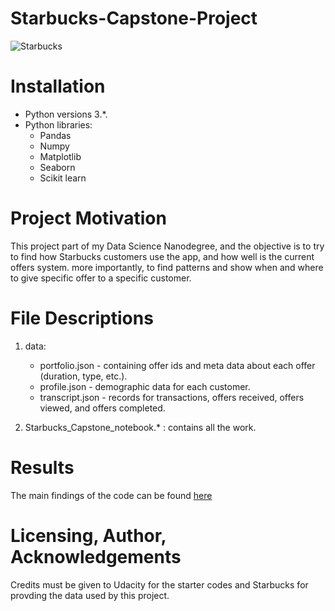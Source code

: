 # Starbucks-Capstone-Project

![Starbucks](https://www.google.com/url?sa=i&url=https%3A%2F%2Fwww.pymnts.com%2Fearnings%2F2020%2Fstarbucks-mobile-app-users-now-drive-17-pct-of-sales%2F&psig=AOvVaw014OnuKeDa1fXDq_GixJ4n&ust=1585665046757000&source=images&cd=vfe&ved=0CAIQjRxqFwoTCKDApuG0wugCFQAAAAAdAAAAABAD)


# Installation 
- Python versions 3.*.
- Python libraries:
  - Pandas
  - Numpy
  - Matplotlib
  - Seaborn
  - Scikit learn

# Project Motivation
This project part of my Data Science Nanodegree, and the objective is to try to find how Starbucks customers use the app, and how well is the current offers system. more importantly, to find patterns and show when and where to give specific offer to a specific customer. 

# File Descriptions
1. data:
      - portfolio.json - containing offer ids and meta data about each offer (duration, type, etc.).
      - profile.json - demographic data for each customer.
      - transcript.json - records for transactions, offers received, offers viewed, and offers completed.
   
2. Starbucks_Capstone_notebook.* : contains all the work.

# Results
The main findings of the code can be found [here](https://medium.com/@itsmohit.kr95/starbucks-offer-analysis-ca4da0c6584f)

# Licensing, Author, Acknowledgements
Credits must be given to Udacity for the starter codes and Starbucks for provding the data used by this project.
